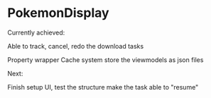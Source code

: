 # PokemonDisplay

Currently achieved:

Able to track, cancel, redo the download tasks

Property wrapper Cache system store the viewmodels as json files

Next:

Finish setup UI, test the structure 
make the task able to "resume"
